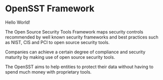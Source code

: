 # OpenSST Framework

Hello World!

The Open Source Security Tools Framework maps security controls recommended by well known security frameworks and best practices such as NIST, CIS and PCI to open source security tools.

Companies can achieve a certain degree of compliance and security maturity by making use of open source security tools.

The OpenSST aims to help entities to protect their data without having to spend much money with proprietary tools.
